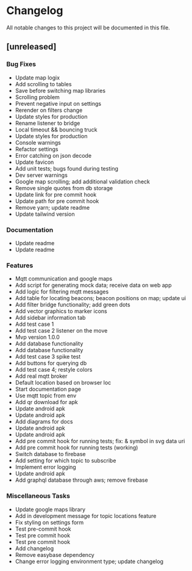 # Changelog
All notable changes to this project will be documented in this file.

## [unreleased]

### Bug Fixes

- Update map logix
- Add scrolling to tables
- Save before switching map libraries
- Scrolling problem
- Prevent negative input on settings
- Rerender on filters change
- Update styles for production
- Rename listener to bridge
- Local timeout && bouncing truck
- Update styles for production
- Console warnings
- Refactor settings
- Error catching on json decode
- Update favicon
- Add unit tests; bugs found during testing
- Dev server warnings
- Google map scrolling; add additional validation check
- Remove single quotes from db storage
- Update link for pre commit hook
- Update path for pre commit hook
- Remove yarn; update readme
- Update tailwind version

### Documentation

- Update readme
- Update readme

### Features

- Mqtt communication and google maps
- Add script for generating mock data; receive data on web app
- Add logic for filtering mqtt messages
- Add table for locating beacons; beacon positions on map; update ui
- Add filter bridge functionality; add green dots
- Add vector graphics to marker icons
- Add sidebar information tab
- Add test case 1
- Add test case 2 listener on the move
- Mvp version 1.0.0
- Add database functionality
- Add database functionality
- Add test case 3 spike test
- Add buttons for querying db
- Add test case 4; restyle colors
- Add real mqtt broker
- Default location based on browser loc
- Start documentation page
- Use mqtt topic from env
- Add qr download for apk
- Update android apk
- Update android apk
- Add diagrams for docs
- Update android apk
- Update android apk
- Add pre commit hook for running tests; fix: & symbol in svg data uri
- Add pre commit hook for running tests (working)
- Switch database to firebase
- Add setting for which topic to subscribe
- Implement error logging
- Update android apk
- Add graphql database through aws; remove firebase

### Miscellaneous Tasks

- Update google maps library
- Add in development message for topic locations feature
- Fix styling on settings form
- Test pre-commit hook
- Test pre commit hook
- Test pre commit hook
- Add changelog
- Remove easybase dependency
- Change error logging environment type; update changelog

<!-- generated by git-cliff -->
